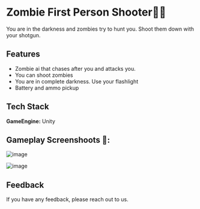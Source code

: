 
# Zombie First Person Shooter🧟‍♀️ 

You are in the darkness and zombies try to hunt you. Shoot them down with your shotgun.


## Features

- Zombie ai that chases after you and attacks you. 
- You can shoot zombies
- You are in complete darkness. Use your flashlight
- Battery and ammo pickup

## Tech Stack

**GameEngine:** Unity

## Gameplay Screenshoots 🎲:

![image](https://user-images.githubusercontent.com/91905169/197319852-04572b61-2ce3-49b8-bc2d-e975adf7df45.png)

![image](https://user-images.githubusercontent.com/91905169/197319795-2c7d8a67-df85-4e0a-9487-bb00e30f2d97.png)


## Feedback

If you have any feedback, please reach out to us.




